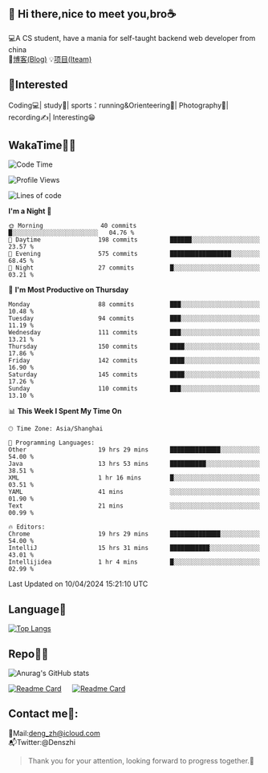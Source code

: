 👋 Hi there,nice to meet you,bro☕
---
💻A CS student, have a mania for self-taught backend web developer from china   
📌[博客(Blog)](https://github.com/HealUP/MyBlog)
💡[项目(Iteam)](https://healup.github.io/)

 <!-- waka-box start -->
 <!-- waka-box end -->
 
🧲**Interested**
--
Coding💻| study📖| sports：running&Orienteering🏃‍| Photography📸| recording✍️| Interesting😁

WakaTime👨‍💻
---
<!--START_SECTION:waka-->
![Code Time](http://img.shields.io/badge/Code%20Time-959%20hrs%2032%20mins-blue)

![Profile Views](http://img.shields.io/badge/Profile%20Views-2-blue)

![Lines of code](https://img.shields.io/badge/From%20Hello%20World%20I%27ve%20Written-205.0%20thousand%20lines%20of%20code-blue)

**I'm a Night 🦉** 

```text
🌞 Morning                40 commits          █░░░░░░░░░░░░░░░░░░░░░░░░   04.76 % 
🌆 Daytime                198 commits         ██████░░░░░░░░░░░░░░░░░░░   23.57 % 
🌃 Evening                575 commits         █████████████████░░░░░░░░   68.45 % 
🌙 Night                  27 commits          █░░░░░░░░░░░░░░░░░░░░░░░░   03.21 % 
```
📅 **I'm Most Productive on Thursday** 

```text
Monday                   88 commits          ███░░░░░░░░░░░░░░░░░░░░░░   10.48 % 
Tuesday                  94 commits          ███░░░░░░░░░░░░░░░░░░░░░░   11.19 % 
Wednesday                111 commits         ███░░░░░░░░░░░░░░░░░░░░░░   13.21 % 
Thursday                 150 commits         ████░░░░░░░░░░░░░░░░░░░░░   17.86 % 
Friday                   142 commits         ████░░░░░░░░░░░░░░░░░░░░░   16.90 % 
Saturday                 145 commits         ████░░░░░░░░░░░░░░░░░░░░░   17.26 % 
Sunday                   110 commits         ███░░░░░░░░░░░░░░░░░░░░░░   13.10 % 
```


📊 **This Week I Spent My Time On** 

```text
🕑︎ Time Zone: Asia/Shanghai

💬 Programming Languages: 
Other                    19 hrs 29 mins      ██████████████░░░░░░░░░░░   54.00 % 
Java                     13 hrs 53 mins      ██████████░░░░░░░░░░░░░░░   38.51 % 
XML                      1 hr 16 mins        █░░░░░░░░░░░░░░░░░░░░░░░░   03.51 % 
YAML                     41 mins             ░░░░░░░░░░░░░░░░░░░░░░░░░   01.90 % 
Text                     21 mins             ░░░░░░░░░░░░░░░░░░░░░░░░░   00.99 % 

🔥 Editors: 
Chrome                   19 hrs 29 mins      ██████████████░░░░░░░░░░░   54.00 % 
IntelliJ                 15 hrs 31 mins      ███████████░░░░░░░░░░░░░░   43.01 % 
Intellijidea             1 hr 4 mins         █░░░░░░░░░░░░░░░░░░░░░░░░   02.99 % 
```


 Last Updated on 10/04/2024 15:21:10 UTC
<!--END_SECTION:waka-->

Language🚀
---
[![Top Langs](https://github-readme-stats.vercel.app/api/top-langs/?username=HealUP&layout=compact&hide_border=true)](https://github.com/HealUP)

Repo🧑‍💻
---
![Anurag's GitHub stats](https://github-readme-stats.vercel.app/api?username=HealUP&count_private=true&show_icons=true&theme=gruvbox&hide_border=true) 

[![Readme Card](https://github-readme-stats.vercel.app/api/pin/?username=HealUP&repo=InternetEy&theme=transparent)](https://github.com/HealUP/InternetEy) &emsp;
[![Readme Card](https://github-readme-stats.vercel.app/api/pin/?username=HealUP&repo=CampusExperience&theme=transparent)](https://github.com/HealUP/CampusExperience)


Contact me📱:
---
📮Mail:deng_zh@icloud.com  
📬Twitter:@Denszhi  

> Thank you for your attention, looking forward to progress together.🎉
